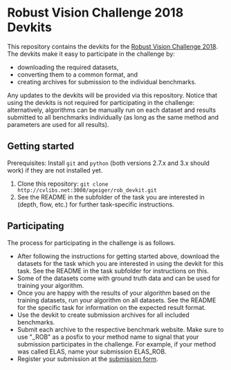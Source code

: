 # Robust Vision Challenge 2018 Devkits

This repository contains the devkits for the [Robust Vision Challenge 2018](http://robustvision.net/).
The devkits make it easy to participate in the challenge by:

* downloading the required datasets,
* converting them to a common format, and
* creating archives for submission to the individual benchmarks.

Any updates to the devkits will be provided via this repository.
Notice that using the devkits is not required for participating in the
challenge: alternatively, algorithms can be manually run on each dataset and
results submitted to all benchmarks individually (as long as the same method and
parameters are used for all results).


## Getting started ##

Prerequisites: Install `git` and `python` (both versions 2.7.x and 3.x should work) if they are not installed yet.

1. Clone this repository:
   ```git clone http://cvlibs.net:3000/ageiger/rob_devkit.git```
2. See the README in the subfolder of the task you are interested in (depth,
   flow, etc.) for further task-specific instructions.


## Participating ##

The process for participating in the challenge is as follows.

* After following the instructions for getting started above, download the
  datasets for the task which you are interested in using the devkit for this task.
  See the README in the task subfolder for instructions on this.
* Some of the datasets come with ground truth data and can be used for training
  your algorithm.
* Once you are happy with the results of your algorithm based on the training datasets,
  run your algorithm on all datasets. See the README for the specific task for
  information on the expected result format.
* Use the devkit to create submission archives for all included benchmarks.
* Submit each archive to the respective benchmark website. Make sure to use "_ROB" as
  a posfix to your method name to signal that your submission participates in
  the challenge. For example, if your method was called ELAS, name your
  submission ELAS_ROB.
* Register your submission at the [submission form](http://robustvision.net/submit.php#register).
